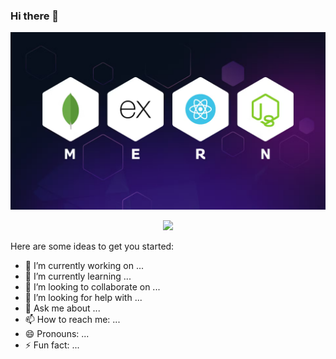### Hi there 👋

[![Bayazid Hassan](/images//MERN.png "Bayazid Hassan")](https://www.facebook.com/bayazidhassan11)


<p align="center">
  <img width="60%" src="https://github-readme-streak-stats.herokuapp.com?user=bayazidhassan&theme=dracula" />
</p>



Here are some ideas to get you started:

* 🔭 I’m currently working on ...
* 🌱 I’m currently learning ...
* 👯 I’m looking to collaborate on ...
* 🤔 I’m looking for help with ...
* 💬 Ask me about ...
* 📫 How to reach me: ...
* 😄 Pronouns: ...
* ⚡ Fun fact: ...
